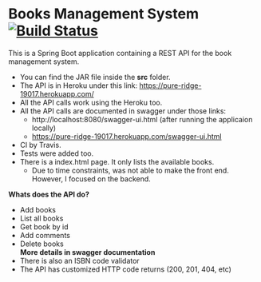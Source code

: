 # Books Management System [![Build Status](https://travis-ci.com/chefk5/BooksManagementSystem.svg?token=fYVqGUaqqtxz2tS9DWqx&branch=master)](https://travis-ci.com/chefk5/BooksManagementSystem)

This is a Spring Boot application containing a REST API for the book management system.  
* You can find the JAR file inside the **src** folder.
* The API is in Heroku under this link: https://pure-ridge-19017.herokuapp.com/
* All the API calls work using the Heroku too.
* All the API calls are documented in swagger under those links:
  * http://localhost:8080/swagger-ui.html (after running the applicaion locally)
  * https://pure-ridge-19017.herokuapp.com/swagger-ui.html
* CI by Travis.
* Tests were added too.
* There is a index.html page. It only lists the available books.
  * Due to time constraints, was not able to make the front end. However, I focused on the backend.
  
**Whats does the API do?**  
* Add books
* List all books
* Get book by id
* Add comments
* Delete books  
**More details in swagger documentation**
* There is also an ISBN code validator
* The API has customized HTTP code returns (200, 201, 404, etc)



